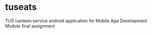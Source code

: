 # tuseats
TUS canteen service android application for Mobile App Development Module final assignment
